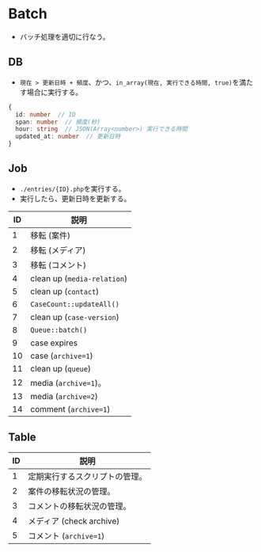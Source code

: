 # Batch
- バッチ処理を適切に行なう。

## DB
- `現在 > 更新日時 + 頻度`、かつ、`in_array(現在, 実行できる時間, true)`を満たす場合に実行する。

```typescript
{
  id: number  // ID
  span: number  // 頻度(秒)
  hour: string  // JSON(Array<number>) 実行できる時間
  updated_at: number  // 更新日時
}
```

## Job
- `./entries/{ID}.php`を実行する。
- 実行したら、更新日時を更新する。

| ID | 説明 |
| -- | -- |
| 1 | 移転 (案件) | 
| 2 | 移転 (メディア) | 
| 3 | 移転 (コメント) | 
| 4 | clean up (`media-relation`) | 
| 5 | clean up (`contact`) | 
| 6 | `CaseCount::updateAll()` | 
| 7 | clean up (`case-version`) | 
| 8 | `Queue::batch()` | 
| 9 | case expires | 
| 10 | case (`archive=1`) |
| 11 | clean up (`queue`) | 
| 12 | media (`archive=1`)。 | 
| 13 | media (`archive=2`) |  
| 14 | comment (`archive=1`) | 

## Table
| ID | 説明 |
| -- | -- |
| 1 | 定期実行するスクリプトの管理。 | 
| 2 | 案件の移転状況の管理。 | 
| 3 | コメントの移転状況の管理。 | 
| 4 | メディア (check archive) | 
| 5 | コメント (`archive=1`) | 
